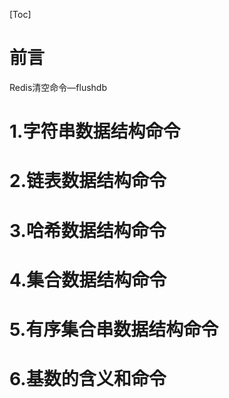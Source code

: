 [Toc]

# 前言

Redis清空命令—flushdb

# 1.字符串数据结构命令



# 2.链表数据结构命令

# 3.哈希数据结构命令

# 4.集合数据结构命令

# 5.有序集合串数据结构命令

# 6.基数的含义和命令